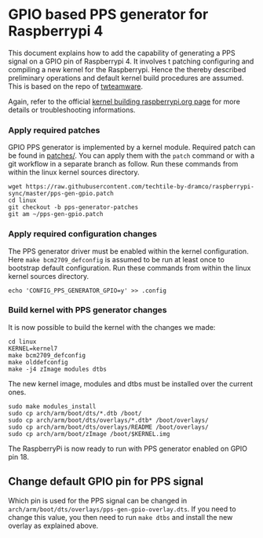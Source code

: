 # GPIO based PPS generator for Raspberrypi 4

This document explains how to add the capability of generating a PPS signal on
a GPIO pin of Raspberrypi 4. It involves t patching configuring and compiling a new kernel
for the Raspberrypi. Hence the thereby described preliminary operations and
default kernel build procedures are assumed. This is based on the repo of [twteamware](https://github.com/twteamware/raspberrypi-ptp).

Again, refer to the official [kernel building raspberrypi.org
page](https://www.raspberrypi.org/documentation/linux/kernel/building.md) for
more details or troubleshooting informations.

### Apply required patches

GPIO PPS generator is implemented by a kernel module. Required patch can be
found in [patches/](patches/).  You can apply them with the `patch` command or
with a git workflow in a separate branch as follow. Run these commands from
within the linux kernel sources directory.

```
wget https://raw.githubusercontent.com/techtile-by-dramco/raspberrypi-sync/master/pps-gen-gpio.patch
cd linux
git checkout -b pps-generator-patches
git am ~/pps-gen-gpio.patch
```

### Apply required configuration changes

The PPS generator driver must be enabled within the kernel configuration.  Here
`make bcm2709_defconfig` is assumed to be run at least once to bootstrap
default configuration. Run these commands from within the linux kernel sources
directory.

```
echo 'CONFIG_PPS_GENERATOR_GPIO=y' >> .config
```

### Build kernel with PPS generator changes

It is now possible to build the kernel with the changes we made:

```
cd linux
KERNEL=kernel7
make bcm2709_defconfig
make olddefconfig
make -j4 zImage modules dtbs
```

The new kernel image, modules and dtbs must be installed over the current ones.

```
sudo make modules_install
sudo cp arch/arm/boot/dts/*.dtb /boot/
sudo cp arch/arm/boot/dts/overlays/*.dtb* /boot/overlays/
sudo cp arch/arm/boot/dts/overlays/README /boot/overlays/
sudo cp arch/arm/boot/zImage /boot/$KERNEL.img
```

The RaspberryPi is now ready to run with PPS generator enabled on GPIO pin 18.

## Change default GPIO pin for PPS signal

Which pin is used for the PPS signal can be changed in
`arch/arm/boot/dts/overlays/pps-gen-gpio-overlay.dts`. If you need to change
this value, you then need to run `make dtbs` and install the new overlay as
explained above.
